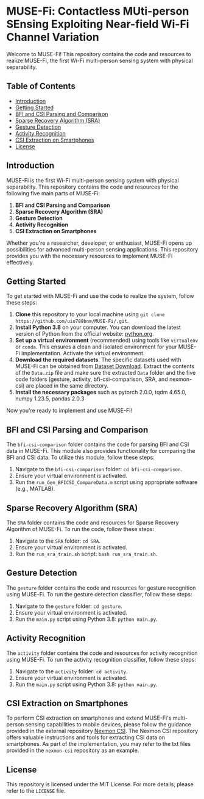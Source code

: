 # MUSE-Fi: Contactless MUti-person SEnsing Exploiting Near-field Wi-Fi Channel Variation

Welcome to MUSE-Fi! This repository contains the code and resources to realize MUSE-Fi, the first Wi-Fi multi-person sensing system with physical separability.

## Table of Contents

- [Introduction](#introduction)
- [Getting Started](#getting-started)
- [BFI and CSI Parsing and Comparison](#bfi-and-csi-parsing-and-comparison)
- [Sparse Recovery Algorithm (SRA)](#sparse-recovery-algorithm-sra)
- [Gesture Detection](#gesture-recognition)
- [Activity Recognition](#activity-recognition)
- [CSI Extraction on Smartphones](#csi-extraction-on-smartphones)
- [License](#license)

## Introduction

MUSE-Fi is the first Wi-Fi multi-person sensing system with physical separability. This repository contains the code and resources for the following five main parts of MUSE-Fi:

1. **BFI and CSI Parsing and Comparison**
2. **Sparse Recovery Algorithm (SRA)**
3. **Gesture Detection**
4. **Activity Recognition** 
5. **CSI Extraction on Smartphones**

Whether you're a researcher, developer, or enthusiast, MUSE-Fi opens up possibilities for advanced multi-person sensing applications. This repository provides you with the necessary resources to implement MUSE-Fi effectively.

## Getting Started

To get started with MUSE-Fi and use the code to realize the system, follow these steps:

1. **Clone** this repository to your local machine using `git clone https://github.com/uio789bnm/MUSE-Fi/.git`.
2. **Install Python 3.8** on your computer. You can download the latest version of Python from the official website: [python.org](https://www.python.org/).
3. **Set up a virtual environment** (recommended) using tools like `virtualenv` or `conda`. This ensures a clean and isolated environment for your MUSE-Fi implementation. Activate the virtual environment.
4. **Download the required datasets**. The specific datasets used with MUSE-Fi can be obtained from [Dataset Download](https://1drv.ms/u/s!AoeuYyk6v3AHe_ye4dP3ZitmG7o?e=fpPOom). Extract the contents of the `Data.zip` file and  make sure the extracted `Data` folder and the five code folders (gesture, activity, bfi-csi-comparison, SRA, and nexmon-csi) are placed in the same directory.
5. **Install the necessary packages** such as pytorch 2.0.0, tqdm 4.65.0, numpy 1.23.5, pandas 2.0.3

Now you're ready to implement and use MUSE-Fi!


## BFI and CSI Parsing and Comparison

The `bfi-csi-comparison` folder contains the code for parsing BFI and CSI data in MUSE-Fi. This module also provides functionality for comparing the BFI and CSI data. To utilize this module, follow these steps: 

1. Navigate to the `bfi-csi-comparison` folder: `cd bfi-csi-comparison`. 
2. Ensure your virtual environment is activated. 
3. Run the `run_Gen_BFICSI_CompareData.m` script using appropriate software (e.g., MATLAB).

## Sparse Recovery Algorithm (SRA)

The `SRA` folder contains the code and resources for Sparse Recovery Algorithm of MUSE-Fi. To run the code, follow these steps:

1. Navigate to the `SRA` folder: `cd SRA`.
2. Ensure your virtual environment is activated.
3. Run the `run_sra_train.sh` script: `bash run_sra_train.sh`.

## Gesture Detection

The `gesture` folder contains the code and resources for gesture recognition using MUSE-Fi. To run the gesture detection classifier, follow these steps:

1. Navigate to the `gesture` folder: `cd gesture`.
2. Ensure your virtual environment is activated.
3. Run the `main.py` script using Python 3.8: `python main.py`.

## Activity Recognition

The `activity` folder contains the code and resources for activity recognition using MUSE-Fi. To run the activity recognition classifier, follow these steps:

1. Navigate to the `activity` folder: `cd activity`.
2. Ensure your virtual environment is activated.
3. Run the `main.py` script using Python 3.8: `python main.py`.

## CSI Extraction on Smartphones

To perform CSI extraction on smartphones and extend MUSE-Fi's multi-person sensing capabilities to mobile devices, please follow the guidance provided in the external repository [Nexmon CSI](https://github.com/seemoo-lab/nexmon_csi). The Nexmon CSI repository offers valuable instructions and tools for extracting CSI data on smartphones. As part of the implementation, you may refer to the txt files provided in the `nexmon-csi` repository as an example.

## License

This repository is licensed under the MIT License. For more details, please refer to the `LICENSE` file.
